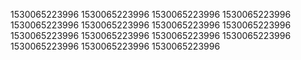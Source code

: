 1530065223996
1530065223996
1530065223996
1530065223996
1530065223996
1530065223996
1530065223996
1530065223996
1530065223996
1530065223996
1530065223996
1530065223996
1530065223996
1530065223996
1530065223996